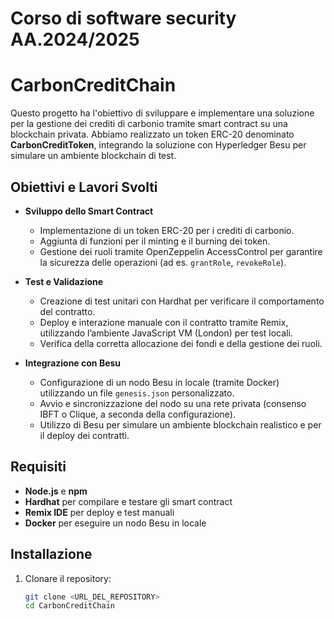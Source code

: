 
# Corso di software security AA.2024/2025

# CarbonCreditChain

Questo progetto ha l'obiettivo di sviluppare e implementare una soluzione per la gestione dei crediti di carbonio tramite smart contract su una blockchain privata. Abbiamo realizzato un token ERC-20 denominato **CarbonCreditToken**, integrando la soluzione con Hyperledger Besu per simulare un ambiente blockchain di test.

## Obiettivi e Lavori Svolti

- **Sviluppo dello Smart Contract**  
  - Implementazione di un token ERC-20 per i crediti di carbonio.
  - Aggiunta di funzioni per il minting e il burning dei token.
  - Gestione dei ruoli tramite OpenZeppelin AccessControl per garantire la sicurezza delle operazioni (ad es. `grantRole`, `revokeRole`).

- **Test e Validazione**  
  - Creazione di test unitari con Hardhat per verificare il comportamento del contratto.
  - Deploy e interazione manuale con il contratto tramite Remix, utilizzando l’ambiente JavaScript VM (London) per test locali.
  - Verifica della corretta allocazione dei fondi e della gestione dei ruoli.

- **Integrazione con Besu**  
  - Configurazione di un nodo Besu in locale (tramite Docker) utilizzando un file `genesis.json` personalizzato.
  - Avvio e sincronizzazione del nodo su una rete privata (consenso IBFT o Clique, a seconda della configurazione).
  - Utilizzo di Besu per simulare un ambiente blockchain realistico e per il deploy dei contratti.

## Requisiti

- **Node.js** e **npm**
- **Hardhat** per compilare e testare gli smart contract
- **Remix IDE** per deploy e test manuali
- **Docker** per eseguire un nodo Besu in locale

## Installazione

1. Clonare il repository:
   ```bash
   git clone <URL_DEL_REPOSITORY>
   cd CarbonCreditChain
